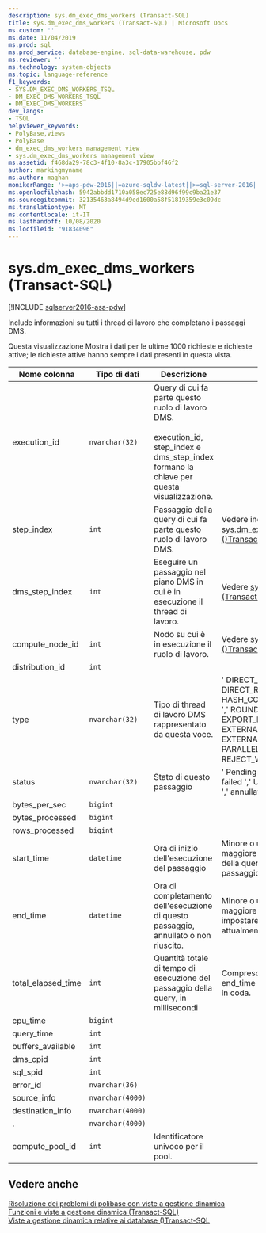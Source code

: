 ```yaml
---
description: sys.dm_exec_dms_workers (Transact-SQL)
title: sys.dm_exec_dms_workers (Transact-SQL) | Microsoft Docs
ms.custom: ''
ms.date: 11/04/2019
ms.prod: sql
ms.prod_service: database-engine, sql-data-warehouse, pdw
ms.reviewer: ''
ms.technology: system-objects
ms.topic: language-reference
f1_keywords:
- SYS.DM_EXEC_DMS_WORKERS_TSQL
- DM_EXEC_DMS_WORKERS_TSQL
- DM_EXEC_DMS_WORKERS
dev_langs:
- TSQL
helpviewer_keywords:
- PolyBase,views
- PolyBase
- dm_exec_dms_workers management view
- sys.dm_exec_dms_workers management view
ms.assetid: f468da29-78c3-4f10-8a3c-17905bbf46f2
author: markingmyname
ms.author: maghan
monikerRange: '>=aps-pdw-2016||=azure-sqldw-latest||>=sql-server-2016||=sqlallproducts-allversions||>=sql-server-linux-2017||=azuresqldb-mi-current'
ms.openlocfilehash: 5942abbdd1710a058ec725e88d96f99c9ba21e37
ms.sourcegitcommit: 32135463a8494d9ed1600a58f51819359e3c09dc
ms.translationtype: MT
ms.contentlocale: it-IT
ms.lasthandoff: 10/08/2020
ms.locfileid: "91834096"
---
```

# <a name="sysdm_exec_dms_workers-transact-sql"></a>sys.dm_exec_dms_workers (Transact-SQL)
[!INCLUDE [sqlserver2016-asa-pdw](../../includes/applies-to-version/sqlserver2016-asa-pdw.md)]

  Include informazioni su tutti i thread di lavoro che completano i passaggi DMS.  
  
 Questa visualizzazione Mostra i dati per le ultime 1000 richieste e richieste attive; le richieste attive hanno sempre i dati presenti in questa vista.  
  
|Nome colonna|Tipo di dati|Descrizione|Range|  
|-----------------|---------------|-----------------|-----------|  
|execution_id|`nvarchar(32)`|Query di cui fa parte questo ruolo di lavoro DMS. <br /><br /> execution_id, step_index e dms_step_index formano la chiave per questa visualizzazione.||  
|step_index|`int`|Passaggio della query di cui fa parte questo ruolo di lavoro DMS.|Vedere index Step in [sys.dm_exec_distributed_request_steps &#40;&#41;Transact-SQL ](../../relational-databases/system-dynamic-management-views/sys-dm-exec-distributed-request-steps-transact-sql.md).|  
|dms_step_index|`int`|Eseguire un passaggio nel piano DMS in cui è in esecuzione il thread di lavoro.|Vedere [sys.dm_exec_dms_workers (Transact-SQL)](../../relational-databases/system-dynamic-management-views/sys-dm-exec-dms-workers-transact-sql.md)|  
|compute_node_id|`int`|Nodo su cui è in esecuzione il ruolo di lavoro.|Vedere [sys.dm_exec_compute_nodes &#40;&#41;Transact-SQL ](../../relational-databases/system-dynamic-management-views/sys-dm-exec-compute-nodes-transact-sql.md).|  
|distribution_id|`int`|||  
|type|`nvarchar(32)`|Tipo di thread di lavoro DMS rappresentato da questa voce.|' DIRECT_CONVERTER ',' DIRECT_READER ',' FILE_READER ',' HASH_CONVERTER ',' HASH_READER ',' ROUNDROBIN_CONVERTER ',' EXPORT_READER ',' EXTERNAL_READER ',' EXTERNAL_WRITER ',' PARALLEL_COPY_READER ',' REJECT_WRITER ',' WRITER '|  
|status|`nvarchar(32)`|Stato di questo passaggio|' Pending ',' running ',' complete ',' failed ',' UndoFailed ',' PendingCancel ',' annullato ',' Undone ',' Aborted '|  
|bytes_per_sec|`bigint`|||  
|bytes_processed|`bigint`|||  
|rows_processed|`bigint`|||  
|start_time|`datetime`|Ora di inizio dell'esecuzione del passaggio|Minore o uguale all'ora corrente e maggiore o uguale a end_compile_time della query a cui appartiene questo passaggio.|  
|end_time|`datetime`|Ora di completamento dell'esecuzione di questo passaggio, annullato o non riuscito.|Minore o uguale all'ora corrente e maggiore o uguale a start_time, impostare su NULL per i passaggi attualmente in esecuzione o in coda.|  
|total_elapsed_time|`int`|Quantità totale di tempo di esecuzione del passaggio della query, in millisecondi|Compreso tra 0 e la differenza tra end_time e start_time. 0 per i passaggi in coda.|  
|cpu_time|`bigint`|||  
|query_time|`int`|||  
|buffers_available|`int`|||  
|dms_cpid|`int`|||  
|sql_spid|`int`|||  
|error_id|`nvarchar(36)`|||  
|source_info|`nvarchar(4000)`|||  
|destination_info|`nvarchar(4000)`|||  
|.|`nvarchar(4000)`|||
|compute_pool_id|`int`|Identificatore univoco per il pool.|

## <a name="see-also"></a>Vedere anche  
 [Risoluzione dei problemi di polibase con viste a gestione dinamica](/previous-versions/sql/sql-server-2016/mt146389(v=sql.130))   
 [Funzioni e viste a gestione dinamica &#40;Transact-SQL&#41;](~/relational-databases/system-dynamic-management-views/system-dynamic-management-views.md)   
 [Viste a gestione dinamica relative ai database &#40;&#41;Transact-SQL ](../../relational-databases/system-dynamic-management-views/database-related-dynamic-management-views-transact-sql.md)  
  
